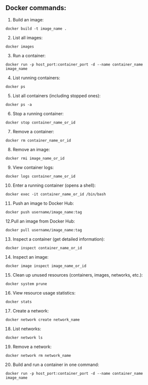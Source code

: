 ##   Docker commands:

  1. Build an image:

    docker build -t image_name .

  2. List all images:

    docker images

  3. Run a container:
     
    docker run -p host_port:container_port -d --name container_name image_name

  4. List running containers:

    docker ps

  5. List all containers (including stopped ones):

    docker ps -a

  6. Stop a running container:
  
    docker stop container_name_or_id

  7. Remove a container:

    docker rm container_name_or_id

  8. Remove an image:

    docker rmi image_name_or_id

  9. View container logs:

    docker logs container_name_or_id

  10. Enter a running container (opens a shell):

    docker exec -it container_name_or_id /bin/bash

  11. Push an image to Docker Hub:

    docker push username/image_name:tag

  12.Pull an image from Docker Hub:

    docker pull username/image_name:tag

  13. Inspect a container (get detailed information):

    docker inspect container_name_or_id

  14. Inspect an image:

    docker image inspect image_name_or_id

  15. Clean up unused resources (containers, images, networks, etc.):

    docker system prune

  16. View resource usage statistics:

    docker stats

  17. Create a network:

    docker network create network_name

  18. List networks:

    docker network ls

  19. Remove a network:

    docker network rm network_name

  20. Build and run a container in one command:

    docker run -p host_port:container_port -d --name container_name image_name
